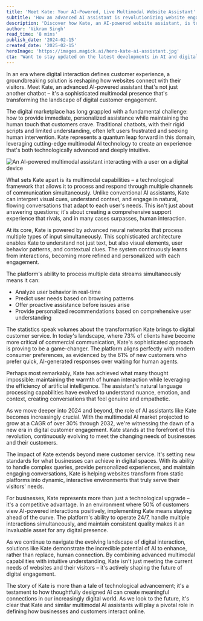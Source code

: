 ```yaml
---
title: 'Meet Kate: Your AI-Powered, Live Multimodal Website Assistant'
subtitle: 'How an advanced AI assistant is revolutionizing website engagement through multimodal technology'
description: 'Discover how Kate, an AI-powered website assistant, is transforming digital customer engagement with its sophisticated multimodal capabilities, blending personalized assistance with the warmth of human interaction.'
author: 'Vikram Singh'
read_time: '8 mins'
publish_date: '2024-02-15'
created_date: '2025-02-15'
heroImage: 'https://images.magick.ai/hero-kate-ai-assistant.jpg'
cta: 'Want to stay updated on the latest developments in AI and digital engagement? Follow us on LinkedIn for exclusive insights into groundbreaking technologies like Kate and more innovations shaping the future of customer experience!'
---
```


In an era where digital interaction defines customer experience, a groundbreaking solution is reshaping how websites connect with their visitors. Meet Kate, an advanced AI-powered assistant that's not just another chatbot – it's a sophisticated multimodal presence that's transforming the landscape of digital customer engagement.

The digital marketplace has long grappled with a fundamental challenge: how to provide immediate, personalized assistance while maintaining the human touch that customers crave. Traditional chatbots, with their rigid scripts and limited understanding, often left users frustrated and seeking human intervention. Kate represents a quantum leap forward in this domain, leveraging cutting-edge multimodal AI technology to create an experience that's both technologically advanced and deeply intuitive.

![An AI-powered multimodal assistant interacting with a user on a digital device](https://i.magick.ai/PIXE/1739612891872_magick_img.webp)

What sets Kate apart is its multimodal capabilities – a technological framework that allows it to process and respond through multiple channels of communication simultaneously. Unlike conventional AI assistants, Kate can interpret visual cues, understand context, and engage in natural, flowing conversations that adapt to each user's needs. This isn't just about answering questions; it's about creating a comprehensive support experience that rivals, and in many cases surpasses, human interaction.

At its core, Kate is powered by advanced neural networks that process multiple types of input simultaneously. This sophisticated architecture enables Kate to understand not just text, but also visual elements, user behavior patterns, and contextual clues. The system continuously learns from interactions, becoming more refined and personalized with each engagement.

The platform's ability to process multiple data streams simultaneously means it can:
- Analyze user behavior in real-time
- Predict user needs based on browsing patterns
- Offer proactive assistance before issues arise
- Provide personalized recommendations based on comprehensive user understanding

The statistics speak volumes about the transformation Kate brings to digital customer service. In today's landscape, where 73% of clients have become more critical of commercial communication, Kate's sophisticated approach is proving to be a game-changer. The platform aligns perfectly with modern consumer preferences, as evidenced by the 61% of new customers who prefer quick, AI-generated responses over waiting for human agents.

Perhaps most remarkably, Kate has achieved what many thought impossible: maintaining the warmth of human interaction while leveraging the efficiency of artificial intelligence. The assistant's natural language processing capabilities have evolved to understand nuance, emotion, and context, creating conversations that feel genuine and empathetic.

As we move deeper into 2024 and beyond, the role of AI assistants like Kate becomes increasingly crucial. With the multimodal AI market projected to grow at a CAGR of over 30% through 2032, we're witnessing the dawn of a new era in digital customer engagement. Kate stands at the forefront of this revolution, continuously evolving to meet the changing needs of businesses and their customers.

The impact of Kate extends beyond mere customer service. It's setting new standards for what businesses can achieve in digital spaces. With its ability to handle complex queries, provide personalized experiences, and maintain engaging conversations, Kate is helping websites transform from static platforms into dynamic, interactive environments that truly serve their visitors' needs.

For businesses, Kate represents more than just a technological upgrade – it's a competitive advantage. In an environment where 50% of customers view AI-powered interactions positively, implementing Kate means staying ahead of the curve. The platform's ability to operate 24/7, handle multiple interactions simultaneously, and maintain consistent quality makes it an invaluable asset for any digital presence.

As we continue to navigate the evolving landscape of digital interaction, solutions like Kate demonstrate the incredible potential of AI to enhance, rather than replace, human connection. By combining advanced multimodal capabilities with intuitive understanding, Kate isn't just meeting the current needs of websites and their visitors – it's actively shaping the future of digital engagement.

The story of Kate is more than a tale of technological advancement; it's a testament to how thoughtfully designed AI can create meaningful connections in our increasingly digital world. As we look to the future, it's clear that Kate and similar multimodal AI assistants will play a pivotal role in defining how businesses and customers interact online.